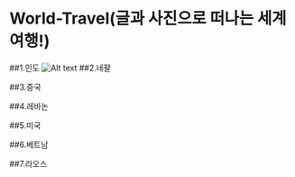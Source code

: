 # World-Travel(글과 사진으로 떠나는 세계여행!)

##1.인도
![Alt text](http://postfiles5.naver.net/20140730_196/jiwon17ar_1406687185936gjCWJ_JPEG/1135.jpg?type=w1)
##2.네팔

##3.중국

##4.레바논

##5.미국

##6.베트남

##7.라오스
